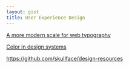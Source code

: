 ```yaml
---
layout: gist
title: User Experience Design
---
```


[A more modern scale for web typography](http://typecast.com/blog/a-more-modern-scale-for-web-typography)

[Color in design systems](https://medium.com/eightshapes-llc/color-in-design-systems-a1c80f65fa3)

https://github.com/skullface/design-resources
